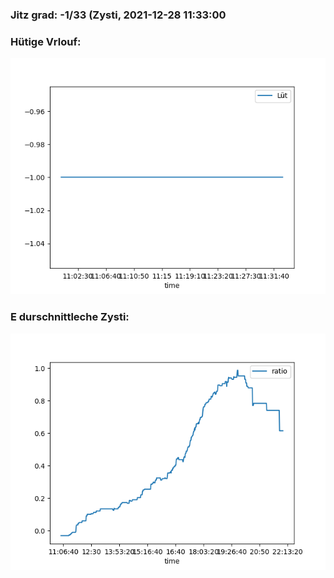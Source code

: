 ### Jitz grad: -1/33 (Zysti, 2021-12-28 11:33:00

### Hütige Vrlouf:
![Graph](Today.png)

### E durschnittleche Zysti:
![Graph](Zysti.png)